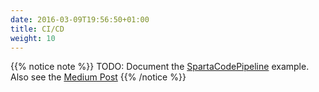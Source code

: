 ```yaml
---
date: 2016-03-09T19:56:50+01:00
title: CI/CD
weight: 10
---
```


{{% notice note %}}
TODO: Document the [SpartaCodePipeline](https://github.com/mweagle/SpartaCodePipeline) example. Also see the [Medium Post](https://medium.com/@mweagle/serverless-serverfull-and-weaving-pipelines-c9f83eec9227)
{{% /notice %}}